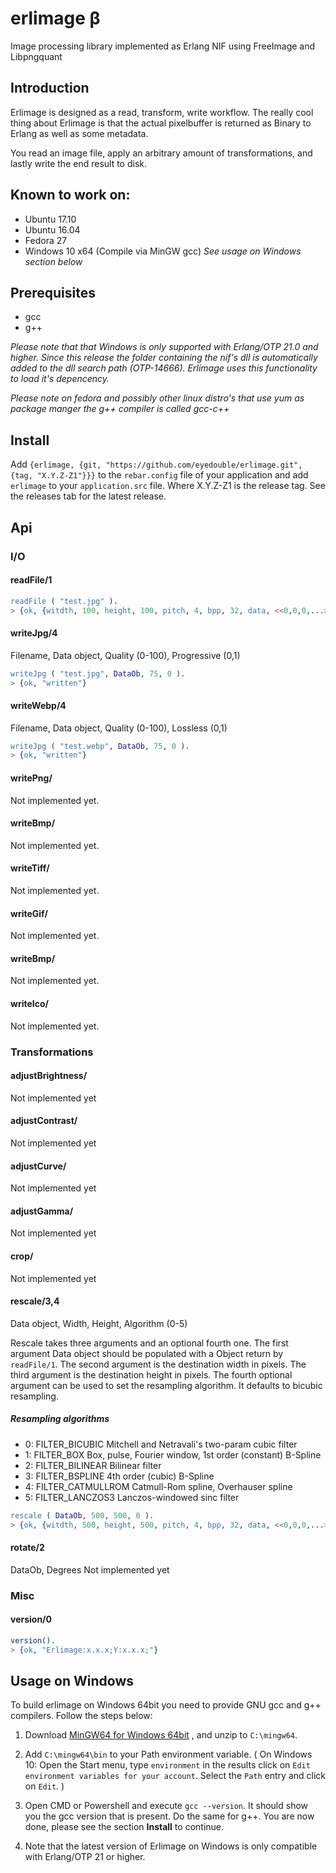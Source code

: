 # erlimage β
Image processing library implemented as Erlang NIF using FreeImage and Libpngquant

## Introduction

Erlimage is designed as a read, transform, write workflow.
The really cool thing about Erlimage is that the actual pixelbuffer  is returned as Binary to Erlang as well as some metadata. 

You read an image file, apply an arbitrary amount of transformations, and lastly write the end result to disk.

## Known to work on:
- Ubuntu 17.10
- Ubuntu 16.04
- Fedora 27
- Windows 10 x64 (Compile via MinGW gcc) *See usage on Windows section below*

## Prerequisites
- gcc
- g++

*Please note that that Windows is only supported with Erlang/OTP 21.0 and higher. Since this release the folder containing the nif's dll is automatically added to the dll search path (OTP-14666). Erlimage uses this functionality to load it's depencency.*

*Please note on fedora and possibly other linux distro's that use yum as package manger the g++ compiler is called gcc-c++*

## Install
Add `{erlimage, {git, "https://github.com/eyedouble/erlimage.git", {tag, "X.Y.Z-Z1"}}}` to the `rebar.config` file of your application and add `erlimage` to your `application.src` file. Where X.Y.Z-Z1 is the release tag. See the releases tab for the latest release.


## Api

### I/O
#### readFile/1
```erlang
readFile ( "test.jpg" ).
> {ok, {witdth, 100, height, 100, pitch, 4, bpp, 32, data, <<0,0,0,...>>}}

```

#### writeJpg/4
Filename, Data object, Quality (0-100), Progressive (0,1)
```erlang
writeJpg ( "test.jpg", DataOb, 75, 0 ).
> {ok, "written"}

```

#### writeWebp/4
Filename, Data object, Quality (0-100), Lossless (0,1)
```erlang
writeJpg ( "test.webp", DataOb, 75, 0 ).
> {ok, "written"}

```

#### writePng/
Not implemented yet.

#### writeBmp/
Not implemented yet.

#### writeTiff/
Not implemented yet.

#### writeGif/
Not implemented yet.

#### writeBmp/
Not implemented yet.

#### writeIco/
Not implemented yet.

### Transformations

#### adjustBrightness/
Not implemented yet

#### adjustContrast/
Not implemented yet

#### adjustCurve/
Not implemented yet

#### adjustGamma/
Not implemented yet

#### crop/
Not implemented yet


#### rescale/3,4
Data object, Width, Height, Algorithm (0-5)

Rescale takes three arguments and an optional fourth one. 
The first argument Data object should be populated with a Object return by `readFile/1`.
The second argument is the destination width in pixels. 
The third argument is the destination height in pixels. 
The fourth optional argument can be used to set the resampling algorithm. It defaults to bicubic resampling.

##### Resampling algorithms
- 0: FILTER_BICUBIC Mitchell and Netravali's two-param cubic filter
- 1: FILTER_BOX Box, pulse, Fourier window, 1st order (constant) B-Spline
- 2: FILTER_BILINEAR Bilinear filter
- 3: FILTER_BSPLINE 4th order (cubic) B-Spline
- 4: FILTER_CATMULLROM Catmull-Rom spline, Overhauser spline
- 5: FILTER_LANCZOS3 Lanczos-windowed sinc filter

```erlang
rescale ( DataOb, 500, 500, 0 ).
> {ok, {witdth, 500, height, 500, pitch, 4, bpp, 32, data, <<0,0,0,...>>}}

```

#### rotate/2
DataOb, Degrees
Not implemented yet


### Misc
#### version/0
```erlang
version().
> {ok, "Erlimage:x.x.x;Y:x.x.x;"}

```




## Usage on Windows 
To build erlimage on Windows 64bit you need to provide GNU gcc and g++ compilers.
Follow the steps below:

1. Download  [MinGW64 for Windows 64bit](http://sourceforge.net/projects/mingw-w64/files/Toolchains%20targetting%20Win64/Personal%20Builds/mingw-builds/4.9.2/threads-win32/seh/x86_64-4.9.2-release-win32-seh-rt_v3-rev0.7z/download) , and unzip to `C:\mingw64`.

2. Add `C:\mingw64\bin` to your Path environment variable. ( On Windows 10: Open the Start menu, type `environment` in the results click on `Edit environment variables for your account`. Select the `Path` entry and click on `Edit`. )

3. Open CMD or Powershell and execute `gcc --version`. It should show you the gcc version that is present. Do the same for g++. You are now done, please see the section **Install** to continue.

4. Note that the latest version of Erlimage on Windows is only compatible with Erlang/OTP 21 or higher.
